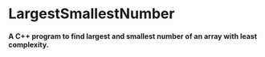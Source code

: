 # LargestSmallestNumber<br>

#### A C++ program to find largest and smallest number of an array with least complexity.
